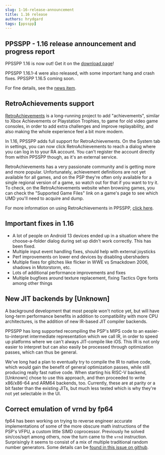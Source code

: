 ```yaml
---
slug: 1-16-release-announcement
title: 1.16 release
authors: hrydgard
tags: [ppsspp]
---
```


## PPSSPP - 1.16 release announcement and progress report

PPSSPP 1.16 is now out! Get it on the [download page](/download)!

PPSSPP 1.16.1-4 were also released, with some important hang and crash fixes. PPSSPP 1.16.5 coming soon.

For fine details, see the [news item](/news/release-1.16).

## RetroAchievements support

[RetroAchievements](https://retroachievements.org/) is a long-running project to add "achievements", similar to Xbox Achievements or Playstation Trophies, to game for old video game consoles, in order to add extra challenges and improve replayability, and also making the whole experience feel a bit more modern.

In 1.16, PPSSPP adds full support for RetroAchievements. On the System tab in settings, you can now click RetroAchievements to reach a dialog where you can log in to your RA account. You can't register the account directly from within PPSSPP though, as it's an external service.

RetroAchievements has a very passionate community and is getting more and more popular. Unfortunately, achievement definitions are not yet available for all games, and on the PSP they're often only available for a single regional version of a game, so watch out for that if you want to try it. To check, on the RetroAchievements website when browsing games, you can check the "Supported Game Files" link on a game's page to see which UMD you'll need to acquire and dump.

For more information on using RetroAchievements in PPSSPP, [click here](/docs/reference/retro-achievements).

## Important fixes in 1.16

* A lot of people on Android 13 devices ended up in a situation where the choose-a-folder dialog during set up didn't work correctly. This has been fixed.
* Multiple input event handling fixes, should help with external joysticks
* Perf improvements on lower end devices by disabling ubershaders
* Multiple fixes for glitches like flicker in WWE vs Smackdown 2006, shadows in Motorstorm, etc.
* Lots of additional performance improvements and fixes
* Multiple bugfixes around texture replacement, fixing Tactics Ogre fonts among other things

## New JIT backends by \[Unknown\]

A background development that most people won't notice yet, but will have long-term performance benefits in addition to compatibility with more CPU architectures, is the addition of new IR-based JIT compiler backends.

PPSSPP has long supported recompiling the PSP's MIPS code to an easier-to-interpret intermediate representation which we call IR, in order to speed up platforms where we can't always JIT-compile like iOS. This IR is not only easier to interpret but can also easily be processed through optimization passes, which can thus be general.

We've long had a plan to eventually try to compile the IR to native code, which would gain the benefit of general optimization passes, while still producing really fast native code. When starting his RISC-V backend, \[Unknown\] chose to use this approach, and then proceeded to write x86/x86-64 and ARM64 backends, too. Currently, these are at parity or a bit faster than the existing JITs, but much less tested which is why they're not yet selectable in the UI.

## Correct emulation of vrnd by fp64

fp64 has been working on trying to reverse engineer accurate implementations of some of the more obscure math instructions of the PSP's VFPU, a custom little SIMD coprocessor. Previously he solved sin/cos/sqrt among others, now the turn came to the `vrnd` instruction. Surprisingly it seems to consist of a mix of multiple traditional random number generators. Some details can be [found in this issue on github](https://github.com/hrydgard/ppsspp/issues/16946).